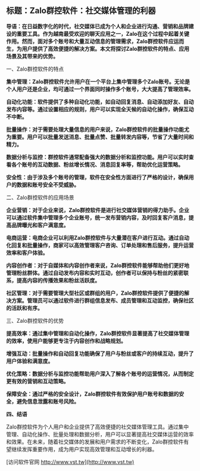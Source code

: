 ## **标题：Zalo群控软件：社交媒体管理的利器**

**导语：在日益数字化的时代，社交媒体已成为个人和企业进行沟通、营销和品牌建设的重要工具。作为越南最受欢迎的聊天应用之一，Zalo在这个过程中起着关键作用。然而，面对多个账号和大量互动信息的管理需求，Zalo群控软件应运而生，为用户提供了高效便捷的解决方案。本文将探讨Zalo群控软件的特点、应用场景及其带来的优势。**

一、Zalo群控软件的特点

**集中管理：Zalo群控软件允许用户在一个平台上集中管理多个Zalo账号。无论是个人用户还是企业，均可通过一个界面同时操作多个账号，大大提高了管理效率。**

**自动化功能：软件提供了多种自动化功能，如自动回复消息、自动添加好友、自动发布内容等。通过设置相应的规则，用户可以实现全天候的自动化操作，确保互动不中断。**

**批量操作：对于需要处理大量信息的用户来说，Zalo群控软件的批量操作功能尤为重要。用户可以批量发送消息、批量点赞、批量转发内容等，节省了大量时间和精力。**

**数据分析与监控：群控软件通常配备强大的数据分析和监控功能。用户可以实时查看各个账号的互动数据、粉丝增长情况、消息回复率等，帮助优化运营策略。**

**安全性：由于涉及多个账号的管理，软件在安全性方面进行了严格的设计，确保用户的数据和账号安全不受威胁。**

二、Zalo群控软件的应用场景

**企业营销：对于企业来说，Zalo群控软件是进行社交媒体营销的得力助手。企业可以通过软件集中管理多个企业账号，统一发布营销内容，及时回复客户消息，提高品牌曝光和客户满意度。**

**电商运营：电商企业可以利用Zalo群控软件与大量潜在客户进行互动。通过自动化回复和批量操作，商家可以高效管理客户咨询、订单处理和售后服务，提升运营效率和客户体验。**

**内容创作者：对于自媒体和内容创作者来说，Zalo群控软件能够帮助他们更好地管理粉丝群体。通过自动发布内容和实时互动，创作者可以保持与粉丝的紧密联系，提高内容的传播效果和粉丝活跃度。**

**社区管理：对于需要管理大型社区或群组的用户，Zalo群控软件提供了便捷的解决方案。管理员可以通过软件进行群组信息发布、成员管理和互动监控，确保社区的活跃和有序。**

三、Zalo群控软件的优势

**提高效率：通过集中管理和自动化操作，Zalo群控软件显著提高了社交媒体管理的效率，使用户能够更专注于内容创作和战略规划。**

**增强互动：批量操作和自动回复功能确保了用户与粉丝或客户的持续互动，提升了用户体验和满意度。**

**优化策略：数据分析与监控功能帮助用户深入了解各个账号的运营情况，从而制定更有效的营销和互动策略。**

**保障安全：通过严格的安全设计，Zalo群控软件有效保护用户账号和数据的安全，避免信息泄露和账号风险。**

**四、结语**

Zalo群控软件为个人用户和企业提供了高效便捷的社交媒体管理工具。通过集中管理、自动化操作、批量处理和数据分析，用户可以显著提高社交媒体运营的效率和效果。在未来，随着社交媒体的发展和用户需求的不断变化，Zalo群控软件有望继续发挥重要作用，成为用户实现高效管理和互动增长的利器。


[访问软件官网 http://www.vst.tw](http://www.vst.tw)
